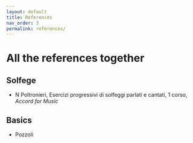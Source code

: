 ```yaml
---
layout: default
title: References
nav_order: 3
permalink: references/
---
```


# All the references together

## Solfege
* N Poltronieri, Esercizi progressivi di solfeggi parlati e cantati, 1 corso, *Accord for Music*

## Basics
* Pozzoli
